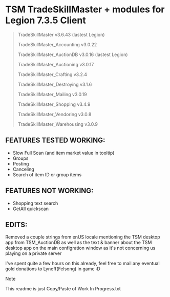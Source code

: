 # TSM TradeSkillMaster + modules for Legion 7.3.5 Client

> TradeSkillMaster v3.6.43 (lastest Legion)
> 
> TradeSkillMaster_Accounting v3.0.22
> 
> TradeSkillMaster_AuctionDB v3.0.16 (lastest Legion)
> 
> TradeSkillMaster_Auctioning v3.0.17
> 
> TradeSkillMaster_Crafting v3.2.4
> 
> TradeSkillMaster_Destroying v3.1.6
> 
> TradeSkillMaster_Mailing v3.0.19
> 
> TradeSkillMaster_Shopping v3.4.9
> 
> TradeSkillMaster_Vendoring v3.0.8
> 
> TradeSkillMaster_Warehousing v3.0.9 


## FEATURES TESTED WORKING:
- Slow Full Scan (and item market value in tooltip)
- Groups
- Posting
- Canceling
- Search of item ID or group items

## FEATURES NOT WORKING:
- Shopping text search
- GetAll quickscan

## EDITS:
Removed a couple strings from enUS locale mentioning the TSM desktop app from TSM_AuctionDB as well as the text & banner about the TSM desktop app on the main configration window as it's not concerning us playing on a private server

I've spent quite a few hours on this already, feel free to mail any eventual gold donations to Lyneff(Felsong) in game :D

> [!NOTE]
> This readme is just Copy/Paste of Work In Progress.txt
